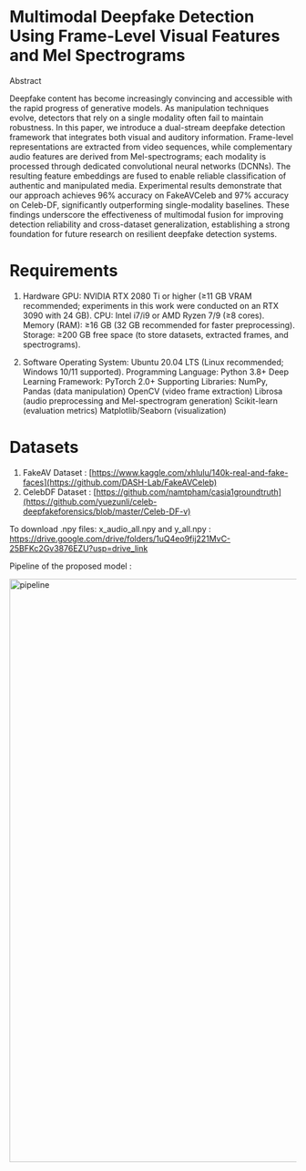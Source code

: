 # Multimodal Deepfake Detection Using Frame-Level Visual Features and Mel Spectrograms

Abstract

Deepfake content has become increasingly convincing and accessible with the rapid progress of generative models. As manipulation techniques evolve, detectors that rely on a single modality often fail to maintain robustness. In this paper, we introduce a dual-stream deepfake detection framework that integrates both visual and auditory information. Frame-level representations are extracted from video sequences, while complementary audio features are derived from Mel-spectrograms; each modality is processed through dedicated convolutional neural networks (DCNNs). The resulting feature embeddings are fused to enable reliable classification of authentic and manipulated media. Experimental results demonstrate that our approach achieves 96% accuracy on FakeAVCeleb and 97% accuracy on Celeb-DF, significantly outperforming single-modality baselines. These findings underscore the effectiveness of multimodal fusion for improving detection reliability and cross-dataset generalization, establishing a strong foundation for future research on resilient deepfake detection systems.

 # Requirements
 
1. Hardware
GPU: NVIDIA RTX 2080 Ti or higher (≥11 GB VRAM recommended; experiments in this work were conducted on an RTX 3090 with 24 GB).
CPU: Intel i7/i9 or AMD Ryzen 7/9 (≥8 cores).
Memory (RAM): ≥16 GB (32 GB recommended for faster preprocessing).
Storage: ≥200 GB free space (to store datasets, extracted frames, and spectrograms).

2. Software
Operating System: Ubuntu 20.04 LTS (Linux recommended; Windows 10/11 supported).
Programming Language: Python 3.8+
Deep Learning Framework: PyTorch 2.0+
Supporting Libraries:
NumPy, Pandas (data manipulation)
OpenCV (video frame extraction)
Librosa (audio preprocessing and Mel-spectrogram generation)
Scikit-learn (evaluation metrics)
Matplotlib/Seaborn (visualization)

# Datasets

1) FakeAV Dataset : [https://www.kaggle.com/xhlulu/140k-real-and-fake-faces](https://github.com/DASH-Lab/FakeAVCeleb)
2) CelebDF Dataset : [https://github.com/namtpham/casia1groundtruth](https://github.com/yuezunli/celeb-deepfakeforensics/blob/master/Celeb-DF-v)

To download .npy files:
x_audio_all.npy and y_all.npy : https://drive.google.com/drive/folders/1uQ4eo9fij221MvC-25BFKc2Gv3876EZU?usp=drive_link  

Pipeline of the proposed model : 

<img width="1536" height="1024" alt="pipeline" src="https://github.com/user-attachments/assets/fbf80b12-c7a0-4b8f-ace0-e32711b4d588" />


